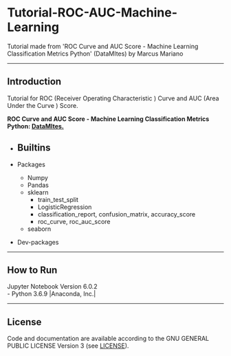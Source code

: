 # Tutorial-ROC-AUC-Machine-Learning
Tutorial made from 'ROC Curve and AUC Score - Machine Learning Classification Metrics Python' (DataMItes) by Marcus Mariano

---

## Introduction

Tutorial for ROC (Receiver Operating Characteristic ) Curve and AUC (Area Under the Curve ) Score.

**ROC Curve and AUC Score - Machine Learning Classification Metrics Python: [DataMItes.](https://www.youtube.com/watch?v=2ru56OLpBOQ&t=44s)**  


- Builtins
    -

- Packages
    - Numpy
    - Pandas
    - sklearn
        - train_test_split
        - LogisticRegression
        - classification_report, confusion_matrix, accuracy_score
        - roc_curve, roc_auc_score
    - seaborn     

- Dev-packages


---

## How to Run

Jupyter Notebook Version 6.0.2  
    - Python 3.6.9 |Anaconda, Inc.|

---

## License

Code and documentation are available according to the GNU GENERAL PUBLIC LICENSE Version 3 (see [LICENSE](https://www.gnu.org/licenses/gpl.html)).
